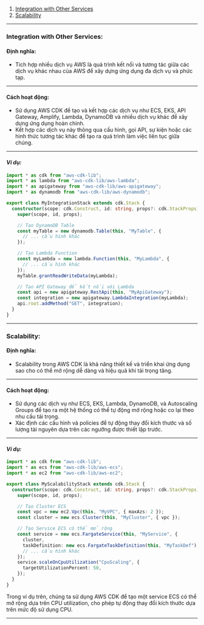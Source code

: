 1. [Integration with Other Services](#integration-with-other-services)
2. [Scalability](#scalability)

---

### Integration with Other Services:

#### **Định nghĩa:**

- Tích hợp nhiều dịch vụ AWS là quá trình kết nối và tương tác giữa các dịch vụ khác nhau của AWS để xây dựng ứng dụng đa dịch vụ và phức tạp.

---

#### **Cách hoạt động:**

- Sử dụng AWS CDK để tạo và kết hợp các dịch vụ như ECS, EKS, API Gateway, Amplify, Lambda, DynamoDB và nhiều dịch vụ khác để xây dựng ứng dụng hoàn chỉnh.
- Kết hợp các dịch vụ này thông qua cấu hình, gọi API, sự kiện hoặc các hình thức tương tác khác để tạo ra quá trình làm việc liên tục giữa chúng.

---

#### _Ví dụ:_

```typescript
import * as cdk from "aws-cdk-lib";
import * as lambda from "aws-cdk-lib/aws-lambda";
import * as apigateway from "aws-cdk-lib/aws-apigateway";
import * as dynamodb from "aws-cdk-lib/aws-dynamodb";

export class MyIntegrationStack extends cdk.Stack {
  constructor(scope: cdk.Construct, id: string, props?: cdk.StackProps) {
    super(scope, id, props);

    // Tạo DynamoDB Table
    const myTable = new dynamodb.Table(this, "MyTable", {
      // ... cấu hình khác
    });

    // Tạo Lambda Function
    const myLambda = new lambda.Function(this, "MyLambda", {
      // ... cấu hình khác
    });
    myTable.grantReadWriteData(myLambda);

    // Tạo API Gateway để kết nối với Lambda
    const api = new apigateway.RestApi(this, "MyApiGateway");
    const integration = new apigateway.LambdaIntegration(myLambda);
    api.root.addMethod("GET", integration);
  }
}
```

---

### Scalability:

#### **Định nghĩa:**

- Scalability trong AWS CDK là khả năng thiết kế và triển khai ứng dụng sao cho có thể mở rộng dễ dàng và hiệu quả khi tải trọng tăng.

---

#### **Cách hoạt động:**

- Sử dụng các dịch vụ như ECS, EKS, Lambda, DynamoDB, và Autoscaling Groups để tạo ra một hệ thống có thể tự động mở rộng hoặc co lại theo nhu cầu tải trọng.
- Xác định các cấu hình và policies để tự động thay đổi kích thước và số lượng tài nguyên dựa trên các ngưỡng được thiết lập trước.

---

#### _Ví dụ:_

```typescript
import * as cdk from "aws-cdk-lib";
import * as ecs from "aws-cdk-lib/aws-ecs";
import * as ec2 from "aws-cdk-lib/aws-ec2";

export class MyScalabilityStack extends cdk.Stack {
  constructor(scope: cdk.Construct, id: string, props?: cdk.StackProps) {
    super(scope, id, props);

    // Tạo Cluster ECS
    const vpc = new ec2.Vpc(this, "MyVPC", { maxAzs: 2 });
    const cluster = new ecs.Cluster(this, "MyCluster", { vpc });

    // Tạo Service ECS có thể mở rộng
    const service = new ecs.FargateService(this, "MyService", {
      cluster,
      taskDefinition: new ecs.FargateTaskDefinition(this, "MyTaskDef"),
      // ... cấu hình khác
    });
    service.scaleOnCpuUtilization("CpuScaling", {
      targetUtilizationPercent: 50,
    });
  }
}
```

Trong ví dụ trên, chúng ta sử dụng AWS CDK để tạo một service ECS có thể mở rộng dựa trên CPU utilization, cho phép tự động thay đổi kích thước dựa trên mức độ sử dụng CPU.

---
